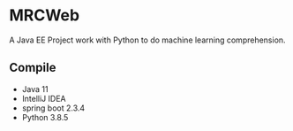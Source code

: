 # MRCWeb
A Java EE Project work with Python to do machine learning comprehension.
## Compile
* Java 11
* IntelliJ IDEA
* spring boot 2.3.4
* Python 3.8.5
